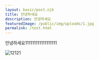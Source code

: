 ```yaml
---
layout: basic/post.njk
title: 안녕하세요
description: 안녕하세요
featuredImage: /public/img/uploads/1.jpg
permalink: /test.html
---
```

안녕하세요111111111111111111

![12121](public/img/uploads/noname.png "12121212")